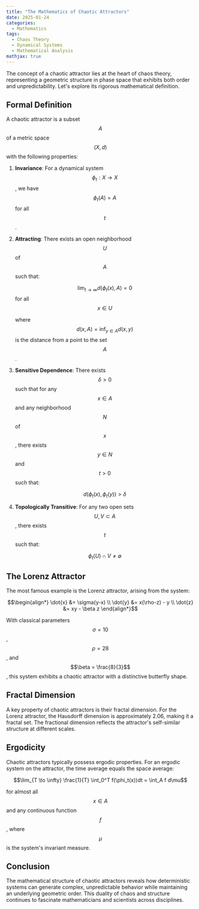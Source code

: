 ```yaml
---
title: "The Mathematics of Chaotic Attractors"
date: 2025-01-24
categories:
  - Mathematics
tags:
  - Chaos Theory
  - Dynamical Systems
  - Mathematical Analysis
mathjax: true
---
```


The concept of a chaotic attractor lies at the heart of chaos theory, representing a geometric structure in phase space that exhibits both order and unpredictability. Let's explore its rigorous mathematical definition.

## Formal Definition

A chaotic attractor is a subset $$A$$ of a metric space $$(X,d)$$ with the following properties:

1. **Invariance**: For a dynamical system $$\phi_t: X \to X$$, we have $$\phi_t(A) = A$$ for all $$t$$.

2. **Attracting**: There exists an open neighborhood $$U$$ of $$A$$ such that:
   
   $$\lim_{t \to \infty} d(\phi_t(x), A) = 0$$ for all $$x \in U$$

   where $$d(x,A) = \inf_{y \in A} d(x,y)$$ is the distance from a point to the set $$A$$.

3. **Sensitive Dependence**: There exists $$\delta > 0$$ such that for any $$x \in A$$ and any neighborhood $$N$$ of $$x$$, there exists $$y \in N$$ and $$t > 0$$ such that:
   
   $$d(\phi_t(x), \phi_t(y)) > \delta$$

4. **Topologically Transitive**: For any two open sets $$U, V \subset A$$, there exists $$t$$ such that:
   
   $$\phi_t(U) \cap V \neq \emptyset$$

## The Lorenz Attractor

The most famous example is the Lorenz attractor, arising from the system:

$$\begin{align*}
\dot{x} &= \sigma(y-x) \\
\dot{y} &= x(\rho-z) - y \\
\dot{z} &= xy - \beta z
\end{align*}$$

With classical parameters $$\sigma = 10$$, $$\rho = 28$$, and $$\beta = \frac{8}{3}$$, this system exhibits a chaotic attractor with a distinctive butterfly shape.

## Fractal Dimension

A key property of chaotic attractors is their fractal dimension. For the Lorenz attractor, the Hausdorff dimension is approximately 2.06, making it a fractal set. The fractional dimension reflects the attractor's self-similar structure at different scales.

## Ergodicity

Chaotic attractors typically possess ergodic properties. For an ergodic system on the attractor, the time average equals the space average:

$$\lim_{T \to \infty} \frac{1}{T} \int_0^T f(\phi_t(x))dt = \int_A f d\mu$$

for almost all $$x \in A$$ and any continuous function $$f$$, where $$\mu$$ is the system's invariant measure.

## Conclusion

The mathematical structure of chaotic attractors reveals how deterministic systems can generate complex, unpredictable behavior while maintaining an underlying geometric order. This duality of chaos and structure continues to fascinate mathematicians and scientists across disciplines.
